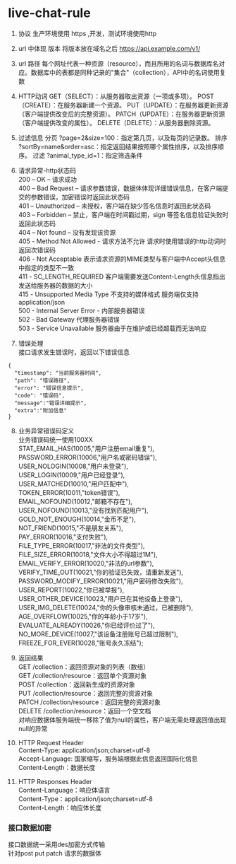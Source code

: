 # live-chat-rule

1. 协议 生产环境使用 https ,开发，测试环境使用http
2. url 中体现 版本 将版本放在域名之后 https://api.example.com/v1/
3. url 路径 每个网址代表一种资源（resource），而且所用的名词与数据库名对应。数据库中的表都是同种记录的"集合"（collection），API中的名词使用复数
4. HTTP动词
GET（SELECT）：从服务器取出资源（一项或多项）。
POST（CREATE）：在服务器新建一个资源。
PUT（UPDATE）：在服务器更新资源（客户端提供改变后的完整资源）。
PATCH（UPDATE）：在服务器更新资源（客户端提供改变的属性）。
DELETE（DELETE）：从服务器删除资源。
5. 过滤信息 
分页 ?page=2&size=100：指定第几页，以及每页的记录数。
排序 ?sortBy=name&order=asc：指定返回结果按照哪个属性排序，以及排序顺序。
过滤 ?animal_type_id=1：指定筛选条件
6. 请求异常-http状态码  
200 – OK – 请求成功  
400 – Bad Request – 请求参数错误，数据体体现详细错误信息，在客户端提交的参数错误，加密错误时返回此状态码  
401 – Unauthorized – 未授权，客户端在缺少签名信息时返回此状态码  
403 – Forbidden – 禁止，客户端在时间戳过期，sign 等签名信息验证失败时 返回此状态码  
404 – Not found – 没有发现该资源  
405 - Method Not Allowed - 请求方法不允许  请求时使用错误的http动词时返回次错误码  
406 - Not Acceptable 表示请求资源的MIME类型与客户端中Accept头信息中指定的类型不一致  
411 - SC_LENGTH_REQUIRED 客户端需要发送Content-Length头信息指出发送给服务器的数据的大小  
415 - Unsupported Media Type 不支持的媒体格式 服务端仅支持application/json  
500 - Internal Server Error  - 内部服务器错误   
502 - Bad Gateway 代理服务器错误  
503 - Service Unavailable 服务器由于在维护或已经超载而无法响应  

7. 错误处理  
接口请求发生错误时，返回以下错误信息
```
{
  "timestamp": "当前服务器时间",
  "path": "错误路径",
  "error": "错误信息提示",
  "code": "错误码",
  "message":"错误详细提示",
  "extra":"附加信息"
}
```

8. 业务异常错误码定义  
业务错误码统一使用100XX   
    STAT_EMAIL_HAS(10005,"用户注册email重复"),  
    PASSWORD_ERROR(10006,"用户名或密码错误"),  
    USER_NOLOGIN(10008,"用户未登录"),  
    USER_LOGIN(10009,"用户已经登录"),  
    USER_MATCHED(10010,"用户匹配中"),  
    TOKEN_ERROR(10011,"token错误"),  
    EMAIL_NOFOUND(10012,"邮箱不存在"),  
    USER_NOFOUND(10013,"没有找到匹配用户"),  
    GOLD_NOT_ENOUGH(10014,"金币不足"),  
    NOT_FRIEND(10015,"不是朋友关系"),  
    PAY_ERROR(10016,"支付失败"),  
    FILE_TYPE_ERROR(10017,"非法的文件类型"),  
    FILE_SIZE_ERROR(10018,"文件大小不得超过1M"),  
    EMAIL_VERIFY_ERROR(10020,"非法的url参数"),  
    VERIFY_TIME_OUT(10021,"你的验证已失效，请重新发送"),  
    PASSWORD_MODIFY_ERROR(10021,"用户密码修改失败"),  
    USER_REPORT(10022,"你已被举报"),  
    USER_OTHER_DEVICE(10023,"用户已在其他设备上登录"),  
    USER_IMG_DELETE(10024,"你的头像审核未通过，已被删除"),  
    AGE_OVERFLOW(10025,"你的年龄小于17岁"),  
    EVALUATE_ALREADY(10026,"你已经评价过了"),  
    NO_MORE_DEVICE(10027,"该设备注册账号已超过限制"),  
    FREEZE_FOR_EVER(10028,"账号永久冻结");  


9. 返回结果  
GET /collection：返回资源对象的列表（数组）  
GET /collection/resource：返回单个资源对象  
POST /collection：返回新生成的资源对象  
PUT /collection/resource：返回完整的资源对象  
PATCH /collection/resource：返回完整的资源对象  
DELETE /collection/resource：返回一个空文档  
对响应数据体服务端统一移除了值为null的属性，客户端无需处理返回值出现null的异常


10. HTTP Request Header  
Content-Type: application/json;charset=utf-8  
Accept-Language: 国家缩写，服务端根据此信息返回国际化信息  
Content-Length：数据长度  

11. HTTP Responses Header  
Content-Language：响应体语言  
Content-Type：application/json;charset=utf-8  
Content-Length：响应体长度 




### 接口数据加密
接口数据统一采用des加密方式传输  
针对post put patch 请求的数据体  


